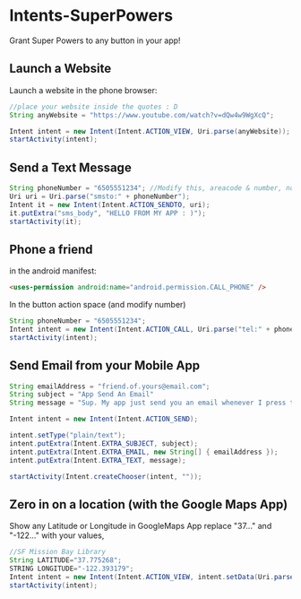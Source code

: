 # Intents-SuperPowers

Grant Super Powers to any button in your app!


## Launch a Website

Launch a website in the phone browser:

```java
//place your website inside the quotes : D 
String anyWebsite = "https://www.youtube.com/watch?v=dQw4w9WgXcQ";

Intent intent = new Intent(Intent.ACTION_VIEW, Uri.parse(anyWebsite));
startActivity(intent);
```


## Send a Text Message

```java
String phoneNumber = "6505551234"; //Modify this, areacode & number, no spaces
Uri uri = Uri.parse("smsto:" + phoneNumber"); 
Intent it = new Intent(Intent.ACTION_SENDTO, uri); 
it.putExtra("sms_body", "HELLO FROM MY APP : )"); 
startActivity(it); 
```

## Phone a friend

in the android manifest:

```html
<uses-permission android:name="android.permission.CALL_PHONE" />
```

In the button action space (and modify number)
```java
String phoneNumber = "6505551234"; 
Intent intent = new Intent(Intent.ACTION_CALL, Uri.parse("tel:" + phoneNumber));//area code and number, no spaces
startActivity(intent);
```



## Send Email from your Mobile App

```java
String emailAddress = "friend.of.yours@email.com";
String subject = "App Send An Email"
String message = "Sup. My app just send you an email whenever I press this button..."

Intent intent = new Intent(Intent.ACTION_SEND);

intent.setType("plain/text");
intent.putExtra(Intent.EXTRA_SUBJECT, subject);
intent.putExtra(Intent.EXTRA_EMAIL, new String[] { emailAddress });
intent.putExtra(Intent.EXTRA_TEXT, message);

startActivity(Intent.createChooser(intent, ""));
```



## Zero in on a location (with the Google Maps App)
 
Show any Latitude or Longitude in GoogleMaps App replace "37..." and "-122..." with your values,

```java
//SF Mission Bay Library
String LATITUDE="37.775268";
STRING LONGITUDE="-122.393179";
Intent intent = new Intent(Intent.ACTION_VIEW, intent.setData(Uri.parse("geo:" + LATITUDE + "," + LONGITUDE) );
startActivity(intent);
```


